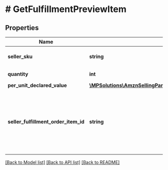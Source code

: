 # # GetFulfillmentPreviewItem

## Properties

Name | Type | Description | Notes
------------ | ------------- | ------------- | -------------
**seller_sku** | **string** | The seller SKU of the item. |
**quantity** | **int** | The item quantity. |
**per_unit_declared_value** | [**\MPSolutions\AmznSellingPartnerApi\Models\FulfillmentOutbound\Money**](Money.md) |  | [optional]
**seller_fulfillment_order_item_id** | **string** | A fulfillment order item identifier that the seller creates to track items in the fulfillment preview. |

[[Back to Model list]](../../README.md#models) [[Back to API list]](../../README.md#endpoints) [[Back to README]](../../README.md)
